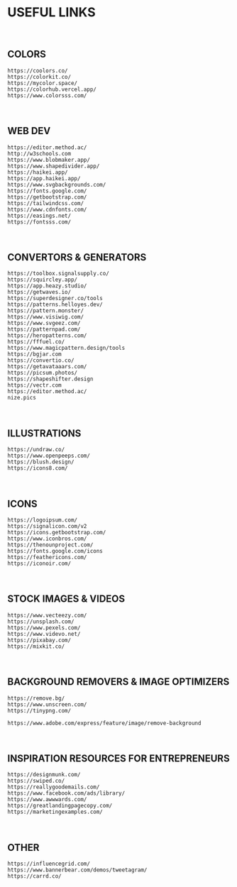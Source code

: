 # **USEFUL LINKS**
&nbsp; 


## **COLORS**
```
https://coolors.co/
https://colorkit.co/
https://mycolor.space/
https://colorhub.vercel.app/
https://www.colorsss.com/
```
&nbsp; 


## **WEB DEV**
```
https://editor.method.ac/
http://w3schools.com
https://www.blobmaker.app/
https://www.shapedivider.app/
https://haikei.app/
https://app.haikei.app/
https://www.svgbackgrounds.com/
https://fonts.google.com/
https://getbootstrap.com/
https://tailwindcss.com/
https://www.cdnfonts.com/
https://easings.net/
https://fontsss.com/
```
&nbsp; 


## **CONVERTORS & GENERATORS**
```
https://toolbox.signalsupply.co/
https://squircley.app/
https://app.heazy.studio/
https://getwaves.io/
https://superdesigner.co/tools
https://patterns.helloyes.dev/
https://pattern.monster/
https://www.visiwig.com/
https://www.svgeez.com/
https://patternpad.com/
https://heropatterns.com/
https://fffuel.co/
https://www.magicpattern.design/tools
https://bgjar.com
https://convertio.co/
https://getavataaars.com/
https://picsum.photos/
https://shapeshifter.design
https://vectr.com
https://editor.method.ac/
nize.pics
```
&nbsp; 


## **ILLUSTRATIONS**
```
https://undraw.co/
https://www.openpeeps.com/
https://blush.design/
https://icons8.com/
```
&nbsp; 


## **ICONS**
```
https://logoipsum.com/
https://signalicon.com/v2
https://icons.getbootstrap.com/
https://www.iconbros.com/
https://thenounproject.com/
https://fonts.google.com/icons
https://feathericons.com/
https://iconoir.com/
```
&nbsp; 


## **STOCK IMAGES & VIDEOS**
```
https://www.vecteezy.com/
https://unsplash.com/
https://www.pexels.com/
https://www.videvo.net/
https://pixabay.com/
https://mixkit.co/
```
&nbsp; 


## **BACKGROUND REMOVERS & IMAGE OPTIMIZERS**
```
https://remove.bg/
https://www.unscreen.com/
https://tinypng.com/

https://www.adobe.com/express/feature/image/remove-background
```
&nbsp; 


## **INSPIRATION RESOURCES FOR ENTREPRENEURS**
```
https://designmunk.com/
https://swiped.co/
https://reallygoodemails.com/
https://www.facebook.com/ads/library/
https://www.awwwards.com/
https://greatlandingpagecopy.com/
https://marketingexamples.com/
```
&nbsp; 


## **OTHER**
```
https://influencegrid.com/
https://www.bannerbear.com/demos/tweetagram/
https://carrd.co/
```
